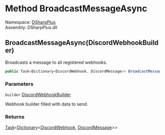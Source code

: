 # Method BroadcastMessageAsync

Namespace: [DSharpPlus](DSharpPlus.md)  
Assembly: DSharpPlus.dll

## <a id="DSharpPlus_DiscordWebhookClient_BroadcastMessageAsync_DSharpPlus_Entities_DiscordWebhookBuilder_"></a>BroadcastMessageAsync\(DiscordWebhookBuilder\)

Broadcasts a message to all registered webhooks.

```csharp
public Task<Dictionary<DiscordWebhook, DiscordMessage>> BroadcastMessageAsync(DiscordWebhookBuilder builder)
```

### Parameters

`builder` [DiscordWebhookBuilder](DSharpPlus.Entities.DiscordWebhookBuilder.md)

Webhook builder filled with data to send.

### Returns

[Task](https://learn.microsoft.com/dotnet/api/system.threading.tasks.task\-1)<[Dictionary](https://learn.microsoft.com/dotnet/api/system.collections.generic.dictionary\-2)<[DiscordWebhook](DSharpPlus.Entities.DiscordWebhook.md), [DiscordMessage](DSharpPlus.Entities.DiscordMessage.md)\>\>

